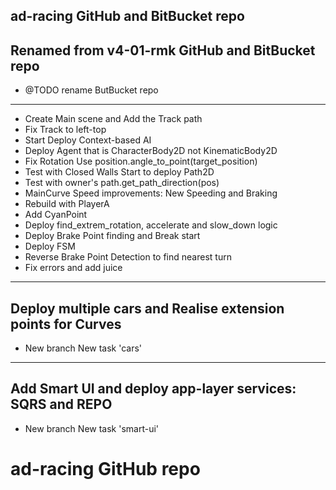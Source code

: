 ## ad-racing GitHub and BitBucket repo 
## Renamed from v4-01-rmk GitHub and BitBucket repo 

* @TODO rename ButBucket repo
__________
- Create Main scene and Add the Track path
- Fix Track to left-top
- Start Deploy Context-based AI
- Deploy Agent that is CharacterBody2D not KinematicBody2D
- Fix Rotation Use position.angle_to_point(target_position)
- Test with Closed Walls Start to deploy Path2D
- Test with owner's path.get_path_direction(pos)
- MainCurve Speed improvements: New Speeding and Braking
- Rebuild with PlayerA
- Add CyanPoint
- Deploy find_extrem_rotation, accelerate and slow_down logic
- Deploy Brake Point finding and Break start
- Deploy FSM
- Reverse Brake Point Detection to find nearest turn
- Fix errors and add juice
__________

## Deploy multiple cars and Realise extension points for Curves
- New branch New task 'cars'
__________

## Add Smart UI and deploy app-layer services: SQRS and REPO 
* New branch New task 'smart-ui'
# ad-racing GitHub repo 
